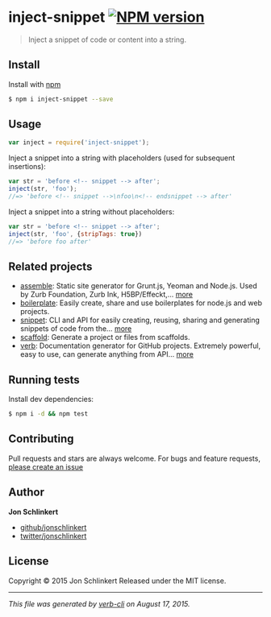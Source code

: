 # inject-snippet [![NPM version](https://badge.fury.io/js/inject-snippet.svg)](http://badge.fury.io/js/inject-snippet)

> Inject a snippet of code or content into a string.

## Install

Install with [npm](https://www.npmjs.com/)

```sh
$ npm i inject-snippet --save
```

## Usage

```js
var inject = require('inject-snippet');
```

Inject a snippet into a string with placeholders (used for subsequent insertions):

```js
var str = 'before <!-- snippet --> after';
inject(str, 'foo');
//=> 'before <!-- snippet -->\nfoo\n<!-- endsnippet --> after'
```

Inject a snippet into a string without placeholders:

```js
var str = 'before <!-- snippet --> after';
inject(str, 'foo', {stripTags: true})
//=> 'before foo after'
```

## Related projects

* [assemble](http://assemble.io): Static site generator for Grunt.js, Yeoman and Node.js. Used by Zurb Foundation, Zurb Ink, H5BP/Effeckt,… [more](http://assemble.io)
* [boilerplate](https://github.com/jonschlinkert/boilerplate): Easily create, share and use boilerplates for node.js and web projects.
* [snippet](https://github.com/jonschlinkert/snippet): CLI and API for easily creating, reusing, sharing and generating snippets of code from the… [more](https://github.com/jonschlinkert/snippet)
* [scaffold](https://github.com/jonschlinkert/scaffold): Generate a project or files from scaffolds.
* [verb](https://github.com/assemble/verb): Documentation generator for GitHub projects. Extremely powerful, easy to use, can generate anything from API… [more](https://github.com/assemble/verb)

## Running tests

Install dev dependencies:

```sh
$ npm i -d && npm test
```

## Contributing

Pull requests and stars are always welcome. For bugs and feature requests, [please create an issue](https://github.com/jonschlinkert/inject-snippet/issues/new)

## Author

**Jon Schlinkert**

+ [github/jonschlinkert](https://github.com/jonschlinkert)
+ [twitter/jonschlinkert](http://twitter.com/jonschlinkert)

## License

Copyright © 2015 Jon Schlinkert
Released under the MIT license.

***

_This file was generated by [verb-cli](https://github.com/assemble/verb-cli) on August 17, 2015._